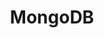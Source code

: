 ---
blog: https://www.mongodb.com/blog
facebook: https://facebook.com/mongodb
git: https://github.com/mongodb
images:
- mongodb-icon.svg
- mongodb-ar21.svg
logohandle: mongodb
sort: mongodb
tags:
- database
- nosql
title: MongoDB
twitter: https://x.com/MongoDB
website: https://www.mongodb.com/
wikipedia: https://en.wikipedia.org/wiki/MongoDB
---